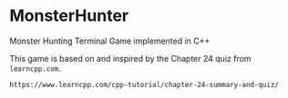 # MonsterHunter
Monster Hunting Terminal Game implemented in C++

This game is based on and inspired by the Chapter 24 quiz from `learncpp.com`.

`https://www.learncpp.com/cpp-tutorial/chapter-24-summary-and-quiz/`
